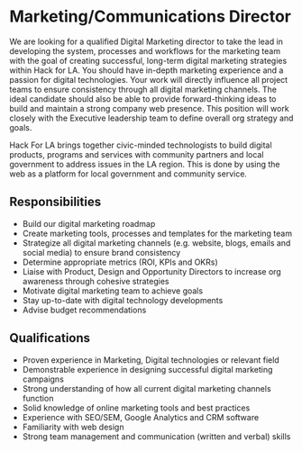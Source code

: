 # Marketing/Communications Director
We are looking for a qualified Digital Marketing director to take the lead in developing the system, processes and workflows for the marketing team with the goal of creating successful, long-term digital marketing strategies within Hack for LA. You should have in-depth marketing experience and a passion for digital technologies. Your work will directly influence all project teams to ensure consistency through all digital marketing channels. The ideal candidate should also be able to provide forward-thinking ideas to build and maintain a strong company web presence. This position will work closely with the Executive leadership team to define overall org strategy and goals.

Hack For LA brings together civic-minded technologists to build digital products, programs and services with community partners and local government to address issues in the LA region. This is done by using the web as a platform for local government and community service.

## Responsibilities
- Build our digital marketing roadmap
- Create marketing tools, processes and templates for the marketing team
- Strategize all digital marketing channels (e.g. website, blogs, emails and social media) to ensure brand consistency
- Determine appropriate metrics (ROI, KPIs and OKRs)
- Liaise with Product, Design and Opportunity Directors to increase org awareness through cohesive strategies
- Motivate digital marketing team to achieve goals
- Stay up-to-date with digital technology developments
- Advise budget recommendations

## Qualifications
- Proven experience in Marketing, Digital technologies or relevant field
- Demonstrable experience in designing successful digital marketing campaigns
- Strong understanding of how all current digital marketing channels function
- Solid knowledge of online marketing tools and best practices
- Experience with SEO/SEM, Google Analytics and CRM software
- Familiarity with web design
- Strong team management and communication (written and verbal) skills
